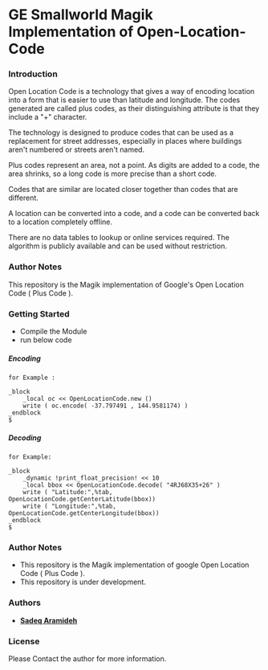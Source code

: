 # GE Smallworld Magik Implementation of Open-Location-Code


### Introduction

Open Location Code is a technology that gives a way of encoding location into a form that is
easier to use than latitude and longitude. The codes generated are called plus codes, as their
distinguishing attribute is that they include a "+" character.

The technology is designed to produce codes that can be used as a replacement for street addresses, especially
in places where buildings aren't numbered or streets aren't named.

Plus codes represent an area, not a point. As digits are added
to a code, the area shrinks, so a long code is more precise than a short
code.

Codes that are similar are located closer together than codes that are
different.

A location can be converted into a code, and a code can be converted back
to a location completely offline.

There are no data tables to lookup or online services required. The
algorithm is publicly available and can be used without restriction.

### Author Notes
This repository is the Magik implementation of Google's Open Location Code ( Plus Code ).



### Getting Started

* Compile the Module
* run below code


##### Encoding
```
for Example :

_block 
	_local oc << OpenLocationCode.new ()
	write ( oc.encode( -37.797491 , 144.9581174) )
_endblock 
$

```

##### Decoding
```
for Example:

_block 
	_dynamic !print_float_precision! << 10
	_local bbox << OpenLocationCode.decode( "4RJ68X35+26" )
	write ( "Latitude:",%tab, OpenLocationCode.getCenterLatitude(bbox))
	write ( "Longitude:",%tab, OpenLocationCode.getCenterLongitude(bbox))
_endblock 
$

```



### Author Notes
* This repository is the Magik implementation of google Open Location Code ( Plus Code ).
* This repository is under development.


### Authors

* [**Sadeq Aramideh**](https://github.com/Aramideh)


### License

Please Contact the author for more information.


